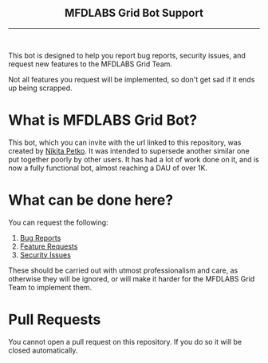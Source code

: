<h2 align="center"><b>MFDLABS Grid Bot Support</b></h2>
<hr />
<br />

This bot is designed to help you report bug reports, security issues, and request new features to the MFDLABS Grid Team.


Not all features you request will be implemented, so don't get sad if it ends up being scrapped.

# What is MFDLABS Grid Bot?

This bot, which you can invite with the url linked to this repository, was created by [Nikita Petko](https://github.com/nkpetko). It was intended to supersede another similar one put together poorly by other users.
It has had a lot of work done on it, and is now a fully functional bot, almost reaching a DAU of over 1K.

# What can be done here?

You can request the following: 
1. [Bug Reports](https://github.com/mfdlabs-grid-development/grid-bot-support/issues/new/choose)
2. [Feature Requests](https://github.com/mfdlabs-grid-development/grid-bot-support/issues/new/choose)
3. [Security Issues](https://github.com/mfdlabs-grid-development/grid-bot-support/issues/new/choose)

These should be carried out with utmost professionalism and care, as otherwise they will be ignored, or will make it harder for the MFDLABS Grid Team to implement them.

# Pull Requests

You cannot open a pull request on this repository. If you do so it will be closed automatically.